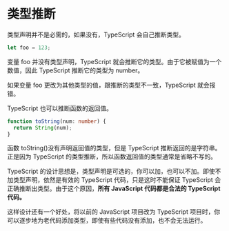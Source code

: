 # 类型推断

类型声明并不是必需的，如果没有，TypeScript 会自己推断类型。

```ts
let foo = 123;
```

变量 foo 并没有类型声明，TypeScript 就会推断它的类型。由于它被赋值为一个数值，因此 TypeScript 推断它的类型为 number。

如果变量 foo 更改为其他类型的值，跟推断的类型不一致，TypeScript 就会报错。

TypeScript 也可以推断函数的返回值。

```ts
function toString(num: number) {
  return String(num);
}
```

函数 toString()没有声明返回值的类型，但是 TypeScript 推断返回的是字符串。正是因为 TypeScript 的类型推断，所以函数返回值的类型通常是省略不写的。

TypeScript 的设计思想是，类型声明是可选的，你可以加，也可以不加。即使不加类型声明，依然是有效的 TypeScript 代码，只是这时不能保证 TypeScript 会正确推断出类型。由于这个原因，**所有 JavaScript 代码都是合法的 TypeScript 代码。**

这样设计还有一个好处，将以前的 JavaScript 项目改为 TypeScript 项目时，你可以逐步地为老代码添加类型，即使有些代码没有添加，也不会无法运行。